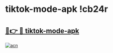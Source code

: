 # tiktok-mode-apk !cb24r

# <h2><a href="https://l9wneo.esa.edu.pl?title=tiktok-mode-apk&ref=cb24r">🔗👉 🔴 tiktok-mode-apk</a></h2>

[![acn](https://github.com/user-attachments/assets/0f9c940e-d8b0-45ae-aac7-cd30a18b3e1c)](https://l9wneo.esa.edu.pl?title=tiktok-mode-apk&ref=cb24r)

